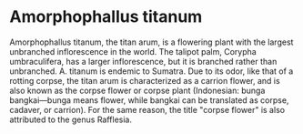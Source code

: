 <param ve-config
       banner="https://upload.wikimedia.org/wikipedia/commons/thumb/f/f0/Corpse_flower_%2871198%29a.jpg/1024px-Corpse_flower_%2871198%29a.jpg"
       title="Corpse Flower"
       layout="vtl"
       iiif-service="iiifhosting">

# Amorphophallus titanum

Amorphophallus titanum, the titan arum, is a flowering plant with the largest unbranched inflorescence in the world. The talipot palm, Corypha umbraculifera, has a larger inflorescence, but it is branched rather than unbranched. A. titanum is endemic to Sumatra.  Due to its odor, like that of a rotting corpse, the titan arum is characterized as a carrion flower, and is also known as the corpse flower or corpse plant (Indonesian: bunga bangkai—bunga means flower, while bangkai can be translated as corpse, cadaver, or carrion). For the same reason, the title "corpse flower" is also attributed to the genus Rafflesia.
<param ve-ltd primary
       data="/geojson/corpse-flower-bloom.json"
       basemap="Esri_WorldGrayCanvas"
       time-dimension="true"
       auto-play="true"
       auto-fit="true"
       time-interval="1888-01-01/P1Y"
       date-format="YYYY"
       fps="4"
       zoom="1.8">
<param ve-image iiif url="https://upload.wikimedia.org/wikipedia/commons/f/f0/Corpse_flower_%2871198%29a.jpg">